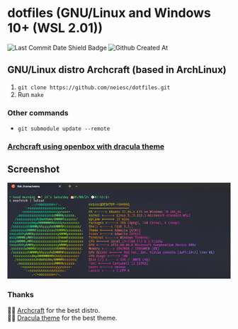 # dotfiles (GNU/Linux and Windows 10+ (WSL 2.01))
![Last Commit Date Shield Badge](https://img.shields.io/github/last-commit/neiesc/dotfiles?logo=github&style=for-the-badge)
![Github Created At](https://img.shields.io/github/created-at/neiesc/dotfiles?logo=github&style=for-the-badge)

## GNU/Linux distro Archcraft (based in ArchLinux)
1. `git clone https://github.com/neiesc/dotfiles.git`
2. Run `make`

### Other commands
- `git submodule update --remote`

### [Archcraft using openbox with dracula theme](https://github.com/neiesc/archcraft-openbox-dracula)

## Screenshot
![Screnshot Windows 10+ (WSL 2.01)](screnshot/wsl.png)

### Thanks
🙏🏼 [Archcraft](https://github.com/archcraft-os) for the best distro.<br>
🙏🏼 [Dracula theme](https://github.com/dracula/dracula-theme) for the best theme.

